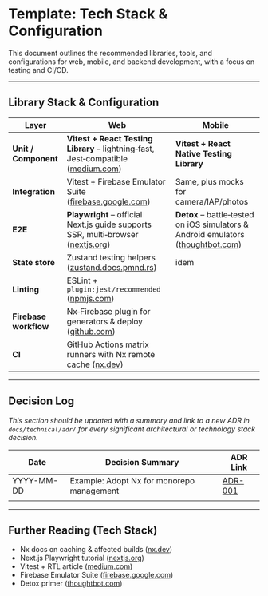 # Template: Tech Stack & Configuration

This document outlines the recommended libraries, tools, and configurations for web, mobile, and backend development, with a focus on testing and CI/CD.

---

## Library Stack & Configuration

| Layer                 | Web                                                                                                                                                                                                                                          | Mobile                                                                                                                                                                                              |
| --------------------- | -------------------------------------------------------------------------------------------------------------------------------------------------------------------------------------------------------------------------------------------- | --------------------------------------------------------------------------------------------------------------------------------------------------------------------------------------------------- |
| **Unit / Component**  | **Vitest + React Testing Library** – lightning‑fast, Jest‑compatible ([medium.com](https://medium.com/%40andrewjeremy12345/the-secret-sauce-to-lightning-fast-react-tests-vitest-react-testing-library-e96be5c04b92?utm_source=chatgpt.com)) | **Vitest + React Native Testing Library**                                                                                                                                                           | |
| **Integration**       | Vitest + Firebase Emulator Suite ([firebase.google.com](https://firebase.google.com/docs/emulator-suite?utm_source=chatgpt.com))                                                                                                             | Same, plus mocks for camera/IAP/photos                                                                                                                                                              |
| **E2E**               | **Playwright** – official Next.js guide supports SSR, multi‑browser ([nextjs.org](https://nextjs.org/docs/pages/guides/testing/playwright?utm_source=chatgpt.com))                                                                           | **Detox** – battle‑tested on iOS simulators & Android emulators ([thoughtbot.com](https://thoughtbot.com/blog/set-up-detox-for-end-to-end-testing-in-your-react-native-app?utm_source=chatgpt.com)) |
| **State store**       | Zustand testing helpers ([zustand.docs.pmnd.rs](https://zustand.docs.pmnd.rs/guides/testing?utm_source=chatgpt.com))                                                                                                                         | idem                                                                                                                                                                                                |
| **Linting**           | ESLint + `plugin:jest/recommended` ([npmjs.com](https://www.npmjs.com/package/eslint-plugin-jest?utm_source=chatgpt.com))                                                                                                                    |                                                                                                                                                                                                     |
| **Firebase workflow** | Nx‑Firebase plugin for generators & deploy ([github.com](https://github.com/simondotm/nx-firebase?utm_source=chatgpt.com))                                                                                                                   |                                                                                                                                                                                                     |
| **CI**                | GitHub Actions matrix runners with Nx remote cache ([nx.dev](https://nx.dev/ci/intro/tutorials/github-actions?utm_source=chatgpt.com))                                                                                                       |                                                                                                                                                                                                     |

---

## Decision Log

*This section should be updated with a summary and link to a new ADR in `docs/technical/adr/` for every significant architectural or technology stack decision.*

| Date       | Decision Summary                                  | ADR Link                                      |
|------------|---------------------------------------------------|-----------------------------------------------|
| YYYY-MM-DD | Example: Adopt Nx for monorepo management         | [ADR-001](adr/ADR-001-example-nx.md)          |
|            |                                                   |                                               |

---

## Further Reading (Tech Stack)

*   Nx docs on caching & affected builds ([nx.dev](https://nx.dev/concepts/how-caching-works?utm_source=chatgpt.com))
*   Next.js Playwright tutorial ([nextjs.org](https://nextjs.org/docs/pages/guides/testing/playwright?utm_source=chatgpt.com))
*   Vitest + RTL article ([medium.com](https://medium.com/%40andrewjeremy12345/the-secret-sauce-to-lightning-fast-react-tests-vitest-react-testing-library-e96be5c04b92?utm_source=chatgpt.com))
*   Firebase Emulator Suite ([firebase.google.com](https://firebase.google.com/docs/emulator-suite?utm_source=chatgpt.com))
*   Detox primer ([thoughtbot.com](https://thoughtbot.com/blog/set-up-detox-for-end-to-end-testing-in-your-react-native-app?utm_source=chatgpt.com)) 